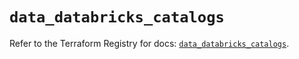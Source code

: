 # `data_databricks_catalogs`

Refer to the Terraform Registry for docs: [`data_databricks_catalogs`](https://registry.terraform.io/providers/databricks/databricks/1.37.1/docs/data-sources/catalogs).

